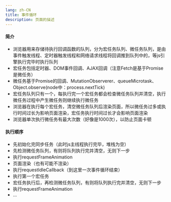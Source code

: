 ```yaml
---
lang: zh-CN
title: 事件循环
description: 页面的描述
---
```


#### 简介
+ 浏览器用来存储待执行回调函数的队列，分为宏任务队列、微任务队列，是由事件触发线程、定时器触发线程和网络请求线程将回调推到队列中的，等js引擎执行完毕时执行队列
+ 宏任务包括定时器、DOM事件回调、AJAX回调（注意Fetch是基于Promise是微任务）
+ 微任务基于Promise的回调、MutationObserverer、queueMicrotask、Object.observe(node中：process.nextTick)
+ 宏任务队列只有一个，每执行完一个宏任务都会检查微任务队列并清空，执行微任务过程中产生微任务则继续执行微任务
+ 浏览器在执行每个宏任务，清空微任务队列后渲染页面，所以微任务过多或执行时间过长为影响页面渲染，宏任务执行时间过长才会影响页面渲染
+ 浏览器单次执行微任务有最大次数（好像是1000次），以防止页面卡顿

#### 执行顺序
+ 先初始化完同步任务（此时js主线程执行完毕，堆栈为空）
+ 先检测微任务队列，有则将队列执行完并清空，无则下一步
+ 执行requestFrameAnimation
+ 页面渲染（也有可能不渲染）
+ 执行requestIdleCallback（到这里一次事件循环结束）
+ 执行第一个宏任务
+ 宏任务执行后，再检测微任务队列，有则将队列执行完并清空，无则下一步
+ 执行requestFrameAnimation
+ ...